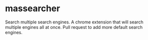 # massearcher
Search multiple search engines.
A chrome extension that will search multiple engines all at once. Pull request to add more default search engines.
